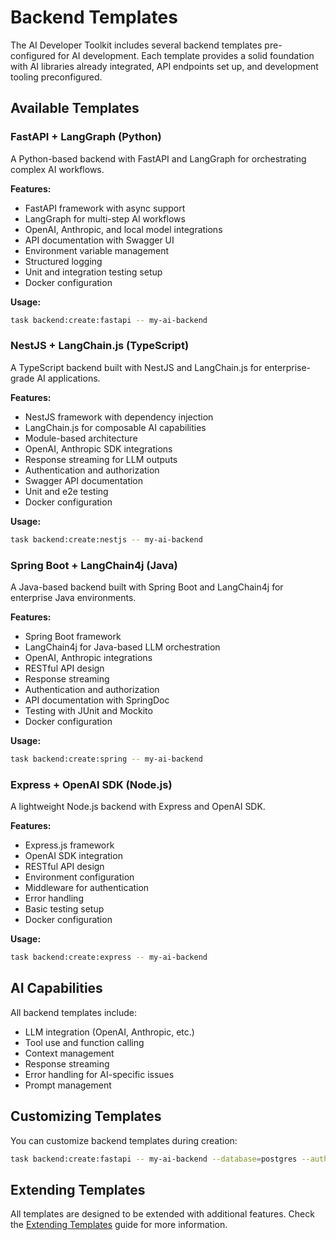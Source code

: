 # Backend Templates

The AI Developer Toolkit includes several backend templates pre-configured for AI development. Each template provides a solid foundation with AI libraries already integrated, API endpoints set up, and development tooling preconfigured.

## Available Templates

### FastAPI + LangGraph (Python)

A Python-based backend with FastAPI and LangGraph for orchestrating complex AI workflows.

**Features:**
- FastAPI framework with async support
- LangGraph for multi-step AI workflows
- OpenAI, Anthropic, and local model integrations
- API documentation with Swagger UI
- Environment variable management
- Structured logging
- Unit and integration testing setup
- Docker configuration

**Usage:**
```bash
task backend:create:fastapi -- my-ai-backend
```

### NestJS + LangChain.js (TypeScript)

A TypeScript backend built with NestJS and LangChain.js for enterprise-grade AI applications.

**Features:**
- NestJS framework with dependency injection
- LangChain.js for composable AI capabilities
- Module-based architecture
- OpenAI, Anthropic SDK integrations
- Response streaming for LLM outputs
- Authentication and authorization
- Swagger API documentation
- Unit and e2e testing
- Docker configuration

**Usage:**
```bash
task backend:create:nestjs -- my-ai-backend
```

### Spring Boot + LangChain4j (Java)

A Java-based backend built with Spring Boot and LangChain4j for enterprise Java environments.

**Features:**
- Spring Boot framework
- LangChain4j for Java-based LLM orchestration
- OpenAI, Anthropic integrations
- RESTful API design
- Response streaming
- Authentication and authorization
- API documentation with SpringDoc
- Testing with JUnit and Mockito
- Docker configuration

**Usage:**
```bash
task backend:create:spring -- my-ai-backend
```

### Express + OpenAI SDK (Node.js)

A lightweight Node.js backend with Express and OpenAI SDK.

**Features:**
- Express.js framework
- OpenAI SDK integration
- RESTful API design
- Environment configuration
- Middleware for authentication
- Error handling
- Basic testing setup
- Docker configuration

**Usage:**
```bash
task backend:create:express -- my-ai-backend
```

## AI Capabilities

All backend templates include:

- LLM integration (OpenAI, Anthropic, etc.)
- Tool use and function calling
- Context management
- Response streaming
- Error handling for AI-specific issues
- Prompt management

## Customizing Templates

You can customize backend templates during creation:

```bash
task backend:create:fastapi -- my-ai-backend --database=postgres --auth=jwt --ai-provider=openai
```

## Extending Templates

All templates are designed to be extended with additional features. Check the [Extending Templates](../development-guides/extending-templates.md) guide for more information.